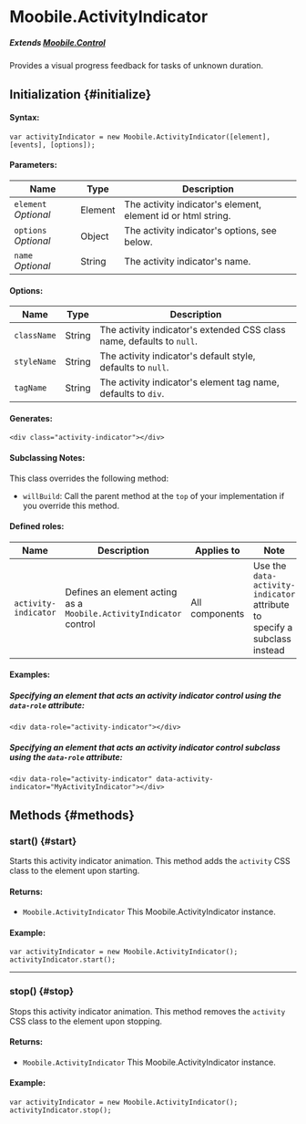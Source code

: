 Moobile.ActivityIndicator
================================================================================

##### Extends [Moobile.Control](../Control/Control.md)

Provides a visual progress feedback for tasks of unknown duration.

Initialization {#initialize}
--------------------------------------------------------------------------------

#### Syntax:

	var activityIndicator = new Moobile.ActivityIndicator([element], [events], [options]);

#### Parameters:

Name                 | Type    | Description
-------------------- | ------- | -----------
`element` *Optional* | Element | The activity indicator's element, element id or html string.
`options` *Optional* | Object  | The activity indicator's options, see below.
`name`    *Optional* | String  | The activity indicator's name.

#### Options:

Name        | Type   | Description
----------- | ------ | -----------
`className` | String | The activity indicator's extended CSS class name, defaults to `null`.
`styleName` | String | The activity indicator's default style, defaults to `null`.
`tagName`   | String | The activity indicator's element tag name, defaults to `div`.

#### Generates:

	<div class="activity-indicator"></div>

#### Subclassing Notes:

This class overrides the following method:

- `willBuild`: Call the parent method at the `top` of your implementation if you override this method.

#### Defined roles:

Name                 | Description                                                        | Applies to      | Note
-------------------- | ------------------------------------------------------------------ | --------------- | ----
`activity-indicator` | Defines an element acting as a `Moobile.ActivityIndicator` control |  All components | Use the `data-activity-indicator` attribute to specify a subclass instead

#### Examples:

##### Specifying an element that acts an activity indicator control using the `data-role` attribute:

	<div data-role="activity-indicator"></div>

##### Specifying an element that acts an activity indicator control subclass using the `data-role` attribute:

	<div data-role="activity-indicator" data-activity-indicator="MyActivityIndicator"></div>

Methods {#methods}
--------------------------------------------------------------------------------

### start() {#start}

Starts this activity indicator animation. This method adds the `activity` CSS class to the element upon starting.

#### Returns:

- `Moobile.ActivityIndicator` This Moobile.ActivityIndicator instance.

#### Example:

	var activityIndicator = new Moobile.ActivityIndicator();
	activityIndicator.start();

-----

### stop() {#stop}

Stops this activity indicator animation. This method removes the `activity` CSS class to the element upon stopping.

#### Returns:

- `Moobile.ActivityIndicator` This Moobile.ActivityIndicator instance.

#### Example:

	var activityIndicator = new Moobile.ActivityIndicator();
	activityIndicator.stop();
